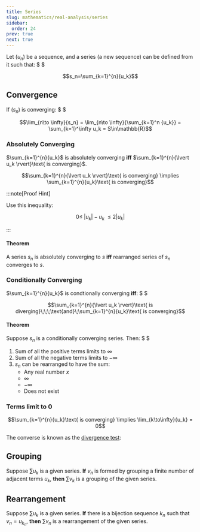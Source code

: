 ```yaml
---
title: Series
slug: mathematics/real-analysis/series
sidebar:
  order: 24
prev: true
next: true
---
```


Let $(u_n)$ be a sequence, and a series (a new sequence) can be defined from it
such that: $ $

```math
s_n=\sum_{k=1}^{n}{u_k}
```

## Convergence

If $(s_n)$ is converging: $ $

```math
\lim_{n\to \infty}{s_n} =
\lim_{n\to \infty}{\sum_{k=1}^n {u_k}} =
\sum_{k=1}^\infty u_k = S\in\mathbb{R}
```

### Absolutely Converging

$\sum_{k=1}^{n}{u_k}$ is absolutely converging **iff**
$\sum_{k=1}^{n}{\lvert u_k \rvert}\text{ is converging}$.

```math
\sum_{k=1}^{n}{\lvert u_k \rvert}\text{ is converging}
\implies
\sum_{k=1}^{n}{u_k}\text{ is converging}
```

:::note[Proof Hint]

Use this inequality:

```math
0 \le
\;\lvert u_k \rvert - u_k\; \le
2 \lvert u_k \rvert
```

:::

#### Theorem

A series $s_n$ is absolutely converging to $s$ **iff** rearranged series of
$s_n$ converges to $s$.

### Conditionally Converging

$\sum_{k=1}^{n}{u_k}$ is condtionally converging **iff**: $ $

```math
\sum_{k=1}^{n}{\lvert u_k \rvert}\text{ is diverging}\;\;\;\text{and}\;\sum_{k=1}^{n}{u_k}\text{ is converging}
```

#### Theorem

Suppose $s_n$ is a conditionally converging series. Then: $ $

1. Sum of all the positive terms limits to $\infty$
2. Sum of all the negative terms limits to $-\infty$
3. $s_n$ can be rearranged to have the sum:
   - Any real number $x$
   - $\infty$
   - $-\infty$
   - Does not exist

### Terms limit to 0

```math
\sum_{k=1}^{n}{u_k}\text{ is converging}
\implies
\lim_{k\to\infty}{u_k} = 0
```

The converse is known as the
[divergence test](/mathematics/real-analysis/convergence-tests/#divergence-test):

## Grouping

Suppose $\sum u_k$ is a given series. **If** $v_n$ is formed by grouping a
finite number of adjacent terms $u_k$, **then** $\sum v_k$ is a grouping of the
given series.

## Rearrangement

Suppose $\sum u_k$ is a given series. **If** there is a bijection sequence $k_n$
such that $v_n = u_{k_n}$, **then** $\sum v_n$ is a rearrangement of the given
series.
